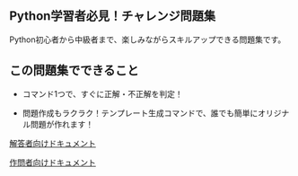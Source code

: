 ## Python学習者必見！チャレンジ問題集

Python初心者から中級者まで、楽しみながらスキルアップできる問題集です。

## この問題集でできること

- コマンド1つで、すぐに正解・不正解を判定！

- 問題作成もラクラク！テンプレート生成コマンドで、誰でも簡単にオリジナル問題が作れます！


[解答者向けドキュメント](/docs/forAnswers/README.md)

[作問者向けドキュメント](/docs/forQuestioners/README.md)
